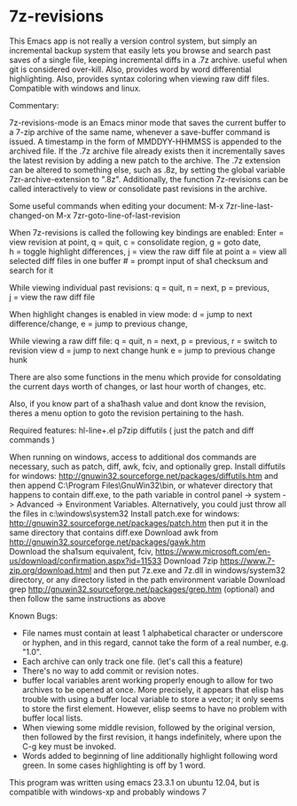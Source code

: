 # 7z-revisions
This Emacs app is not really a version control system, but simply an incremental backup system that easily lets you browse and search past saves of a single file, keeping incremental diffs in a .7z archive.   useful when git is considered over-kill.
Also, provides word by word differential highlighting.  Also, provides syntax coloring when viewing raw diff files.
Compatible with windows and linux.

 Commentary:

 7z-revisions-mode is an Emacs minor mode that saves the current
 buffer to a 7-zip archive of the same name, whenever a
 save-buffer command is issued.  A timestamp in the form of
 MMDDYY-HHMMSS is appended to the archived file.  If the .7z
 archive file already exists then it incrementally saves the
 latest revision by adding a new patch to the archive.  The .7z
 extension can be altered to something else, such as .8z, by
 setting the global variable 7zr-archive-extension to ".8z".
 Additionally, the function 7z-revisions can be called
 interactively to view or consolidate past revisions in the
 archive.

 Some useful commands when editing your document:
     M-x 7zr-line-last-changed-on
     M-x 7zr-goto-line-of-last-revision 
     
 When 7z-revisions is called the following key bindings are enabled:
 Enter = view revision at point, 
 q = quit, 
 c = consolidate region, 
 g = goto date,  
 h = toggle highlight differences,
 j = view the raw diff file at point
 a = view all selected diff files in one buffer 
 \# = prompt input of sha1 checksum and search for it

 While viewing individual past revisions:
 q = quit, 
 n = next, 
 p = previous,  
 j = view the raw diff file

 When highlight changes is enabled in view mode:
 d = jump to next difference/change, 
 e = jump to previous change,

 While viewing a raw diff file:
 q = quit,
 n = next,
 p = previous,
 r = switch to revision view
 d = jump to next change hunk
 e = jump to previous change hunk

 There are also some functions in the menu which provide for
 consoldating the current days worth of changes, or last hour
 worth of changes, etc.

 Also, if you know part of a sha1hash value and dont know the
 revision, theres a menu option to goto the revision pertaining to the
 hash.

 Required features:
   hl-line+.el
   p7zip
   diffutils  ( just the patch and diff commands )

 When running on windows, access to additional dos commands are necessary, such as patch, diff, awk, fciv, and optionally grep.
   Install diffutils for windows: http://gnuwin32.sourceforge.net/packages/diffutils.htm and then append C:\Program Files\GnuWin32\bin, or whatever directory that happens to contain diff.exe, to the path variable in control panel -> system -> Advanced -> Environment Variables.  Alternatively, you could just throw all the files in c:\windows\system32
   Install patch.exe for windows:  http://gnuwin32.sourceforge.net/packages/patch.htm then put it in the same directory that contains diff.exe
   Download awk from http://gnuwin32.sourceforge.net/packages/gawk.htm   
   Download the sha1sum equivalent, fciv, https://www.microsoft.com/en-us/download/confirmation.aspx?id=11533
   Download 7zip https://www.7-zip.org/download.html and then put 7z.exe and 7z.dll in windows/system32 directory, or any directory listed in the path environment variable
   Download grep http://gnuwin32.sourceforge.net/packages/grep.htm (optional) and then follow the same instructions as above 

 
 Known Bugs:

 - File names must contain at least 1 alphabetical character or
 underscore or hyphen, and in this regard, cannot take the form of a
 real number, e.g. "1.0".  
 - Each archive can only track one file.  (let's call this a
 feature)
 - There's no way to add commit or revision notes.
 - buffer local variables arent working properly enough to allow for
     two archives to be opened at once.  More precisely, it appears
     that elisp has trouble with using a buffer local variable to
     store a vector; it only seems to store the first element.
     However, elisp seems to have no problem with buffer local lists.
 - When viewing some middle revision, followed by the original
     version, then followed by the first revision, it hangs
     indefinitely, where upon the C-g key must be invoked.
 - Words added to beginning of line additionally highlight following
     word green. In some cases highlighting is off by 1 word.

  This program was written using emacs 23.3.1 on ubuntu 12.04, but is
    compatible with windows-xp and probably windows 7
